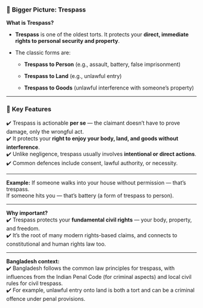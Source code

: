 
### 📌 **Bigger Picture: Trespass**

**What is Trespass?**

- **Trespass** is one of the oldest torts. It protects your **direct, immediate rights to personal security and property**.
    
- The classic forms are:
    
    - **Trespass to Person** (e.g., assault, battery, false imprisonment)
        
    - **Trespass to Land** (e.g., unlawful entry)
        
    - **Trespass to Goods** (unlawful interference with someone’s property)
        

---

### 📌 **Key Features**

✔️ Trespass is actionable **per se** — the claimant doesn’t have to prove damage, only the wrongful act.  
✔️ It protects your **right to enjoy your body, land, and goods without interference**.  
✔️ Unlike negligence, trespass usually involves **intentional or direct actions**.  
✔️ Common defences include consent, lawful authority, or necessity.

---

**Example:** If someone walks into your house without permission — that’s trespass.  
If someone hits you — that’s battery (a form of trespass to person).

---

**Why important?**  
✔️ Trespass protects your **fundamental civil rights** — your body, property, and freedom.  
✔️ It’s the root of many modern rights-based claims, and connects to constitutional and human rights law too.

---

**Bangladesh context:**  
✔️ Bangladesh follows the common law principles for trespass, with influences from the Indian Penal Code (for criminal aspects) and local civil rules for civil trespass.  
✔️ For example, unlawful entry onto land is both a tort and can be a criminal offence under penal provisions.
